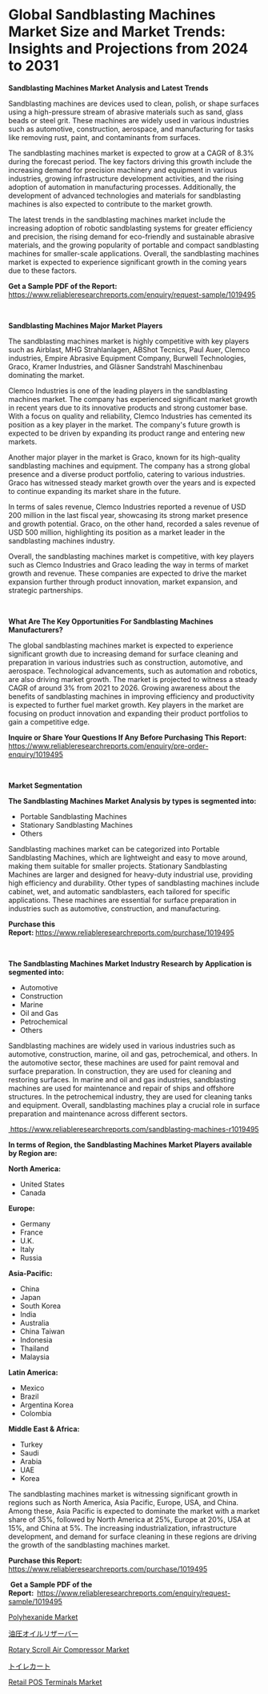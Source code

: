 <p><h1>Global Sandblasting Machines Market Size and Market Trends: Insights and Projections from 2024 to 2031</h1></p><p><strong>Sandblasting Machines Market Analysis and Latest Trends</strong></p>
<p><p>Sandblasting machines are devices used to clean, polish, or shape surfaces using a high-pressure stream of abrasive materials such as sand, glass beads or steel grit. These machines are widely used in various industries such as automotive, construction, aerospace, and manufacturing for tasks like removing rust, paint, and contaminants from surfaces.</p><p>The sandblasting machines market is expected to grow at a CAGR of 8.3% during the forecast period. The key factors driving this growth include the increasing demand for precision machinery and equipment in various industries, growing infrastructure development activities, and the rising adoption of automation in manufacturing processes. Additionally, the development of advanced technologies and materials for sandblasting machines is also expected to contribute to the market growth.</p><p>The latest trends in the sandblasting machines market include the increasing adoption of robotic sandblasting systems for greater efficiency and precision, the rising demand for eco-friendly and sustainable abrasive materials, and the growing popularity of portable and compact sandblasting machines for smaller-scale applications. Overall, the sandblasting machines market is expected to experience significant growth in the coming years due to these factors.</p></p>
<p><strong>Get a Sample PDF of the Report:&nbsp;</strong> <a href="https://www.reliableresearchreports.com/enquiry/request-sample/1019495">https://www.reliableresearchreports.com/enquiry/request-sample/1019495</a></p>
<p>&nbsp;</p>
<p><strong>Sandblasting Machines Major Market Players</strong></p>
<p><p>The sandblasting machines market is highly competitive with key players such as Airblast, MHG Strahlanlagen, ABShot Tecnics, Paul Auer, Clemco industries, Empire Abrasive Equipment Company, Burwell Technologies, Graco, Kramer Industries, and Gläsner Sandstrahl Maschinenbau dominating the market.</p><p>Clemco Industries is one of the leading players in the sandblasting machines market. The company has experienced significant market growth in recent years due to its innovative products and strong customer base. With a focus on quality and reliability, Clemco Industries has cemented its position as a key player in the market. The company's future growth is expected to be driven by expanding its product range and entering new markets.</p><p>Another major player in the market is Graco, known for its high-quality sandblasting machines and equipment. The company has a strong global presence and a diverse product portfolio, catering to various industries. Graco has witnessed steady market growth over the years and is expected to continue expanding its market share in the future.</p><p>In terms of sales revenue, Clemco Industries reported a revenue of USD 200 million in the last fiscal year, showcasing its strong market presence and growth potential. Graco, on the other hand, recorded a sales revenue of USD 500 million, highlighting its position as a market leader in the sandblasting machines industry.</p><p>Overall, the sandblasting machines market is competitive, with key players such as Clemco Industries and Graco leading the way in terms of market growth and revenue. These companies are expected to drive the market expansion further through product innovation, market expansion, and strategic partnerships.</p></p>
<p>&nbsp;</p>
<p><strong>What Are The Key Opportunities For Sandblasting Machines Manufacturers?</strong></p>
<p><p>The global sandblasting machines market is expected to experience significant growth due to increasing demand for surface cleaning and preparation in various industries such as construction, automotive, and aerospace. Technological advancements, such as automation and robotics, are also driving market growth. The market is projected to witness a steady CAGR of around 3% from 2021 to 2026. Growing awareness about the benefits of sandblasting machines in improving efficiency and productivity is expected to further fuel market growth. Key players in the market are focusing on product innovation and expanding their product portfolios to gain a competitive edge.</p></p>
<p><strong>Inquire or Share Your Questions If Any Before Purchasing This Report:</strong> <a href="https://www.reliableresearchreports.com/enquiry/pre-order-enquiry/1019495">https://www.reliableresearchreports.com/enquiry/pre-order-enquiry/1019495</a></p>
<p>&nbsp;</p>
<p><strong>Market Segmentation</strong></p>
<p><strong>The Sandblasting Machines Market Analysis by types is segmented into:</strong></p>
<p><ul><li>Portable Sandblasting Machines</li><li>Stationary Sandblasting Machines</li><li>Others</li></ul></p>
<p><p>Sandblasting machines market can be categorized into Portable Sandblasting Machines, which are lightweight and easy to move around, making them suitable for smaller projects. Stationary Sandblasting Machines are larger and designed for heavy-duty industrial use, providing high efficiency and durability. Other types of sandblasting machines include cabinet, wet, and automatic sandblasters, each tailored for specific applications. These machines are essential for surface preparation in industries such as automotive, construction, and manufacturing.</p></p>
<p><strong>Purchase this Report:&nbsp;</strong><a href="https://www.reliableresearchreports.com/purchase/1019495">https://www.reliableresearchreports.com/purchase/1019495</a></p>
<p>&nbsp;</p>
<p><strong>The Sandblasting Machines Market Industry Research by Application is segmented into:</strong></p>
<p><ul><li>Automotive</li><li>Construction</li><li>Marine</li><li>Oil and Gas</li><li>Petrochemical</li><li>Others</li></ul></p>
<p><p>Sandblasting machines are widely used in various industries such as automotive, construction, marine, oil and gas, petrochemical, and others. In the automotive sector, these machines are used for paint removal and surface preparation. In construction, they are used for cleaning and restoring surfaces. In marine and oil and gas industries, sandblasting machines are used for maintenance and repair of ships and offshore structures. In the petrochemical industry, they are used for cleaning tanks and equipment. Overall, sandblasting machines play a crucial role in surface preparation and maintenance across different sectors.</p></p>
<p><a href="https://www.reliableresearchreports.com/sandblasting-machines-r1019495">&nbsp;https://www.reliableresearchreports.com/sandblasting-machines-r1019495</a></p>
<p><strong>In terms of Region, the Sandblasting Machines Market Players available by Region are:</strong></p>
<p>
    <p> <strong> North America: </strong>
        <ul>
            <li>United States</li>
            <li>Canada</li>
        </ul>
        </p> 
    <p> <strong> Europe: </strong>
        <ul>
            <li>Germany</li>
            <li>France</li>
            <li>U.K.</li>
            <li>Italy</li>
            <li>Russia</li>
        </ul>
        </p> 
    <p> <strong> Asia-Pacific: </strong>
        <ul>
            <li>China</li>
            <li>Japan</li>
            <li>South Korea</li>
            <li>India</li>
            <li>Australia</li>
            <li>China Taiwan</li>
            <li>Indonesia</li>
            <li>Thailand</li>
            <li>Malaysia</li>
        </ul>
        </p> 
    <p> <strong> Latin America: </strong>
        <ul>
            <li>Mexico</li>
            <li>Brazil</li>
            <li>Argentina Korea</li>
            <li>Colombia</li>
        </ul>
        </p> 
    <p> <strong> Middle East & Africa: </strong>
        <ul>
            <li>Turkey</li>
            <li>Saudi</li>
            <li>Arabia</li>
            <li>UAE</li>
            <li>Korea</li>
        </ul>
    </p>
    </p>
<p><p>The sandblasting machines market is witnessing significant growth in regions such as North America, Asia Pacific, Europe, USA, and China. Among these, Asia Pacific is expected to dominate the market with a market share of 35%, followed by North America at 25%, Europe at 20%, USA at 15%, and China at 5%. The increasing industrialization, infrastructure development, and demand for surface cleaning in these regions are driving the growth of the sandblasting machines market.</p></p>
<p><strong>Purchase this Report: </strong><a href="https://www.reliableresearchreports.com/purchase/1019495">https://www.reliableresearchreports.com/purchase/1019495</a></p>
<p>&nbsp;<strong>Get a Sample PDF of the Report:&nbsp;&nbsp;</strong><a href="https://www.reliableresearchreports.com/enquiry/request-sample/1019495">https://www.reliableresearchreports.com/enquiry/request-sample/1019495</a></p>
<p><strong></strong></p>
<p><p><a href="https://issuu.com/reportprime-2/docs/polyhexanide-market-size-2030.pptx">Polyhexanide Market</a></p><p><a href="https://github.com/nemesis2824/Market-Research-Report-List-1/blob/main/864546628064.md">油圧オイルリザーバー</a></p><p><a href="https://github.com/nicholepatriciadoylenwnrjr0/Market-Research-Report-List-2/blob/main/rotary-scroll-air-compressor-market.md">Rotary Scroll Air Compressor Market</a></p><p><a href="https://github.com/pepo3k/Market-Research-Report-List-1/blob/main/922011228063.md">トイレカート</a></p><p><a href="https://github.com/gamblestampleyjenny50m5sl6/Market-Research-Report-List-2/blob/main/retail-pos-terminals-market.md">Retail POS Terminals Market</a></p></p>